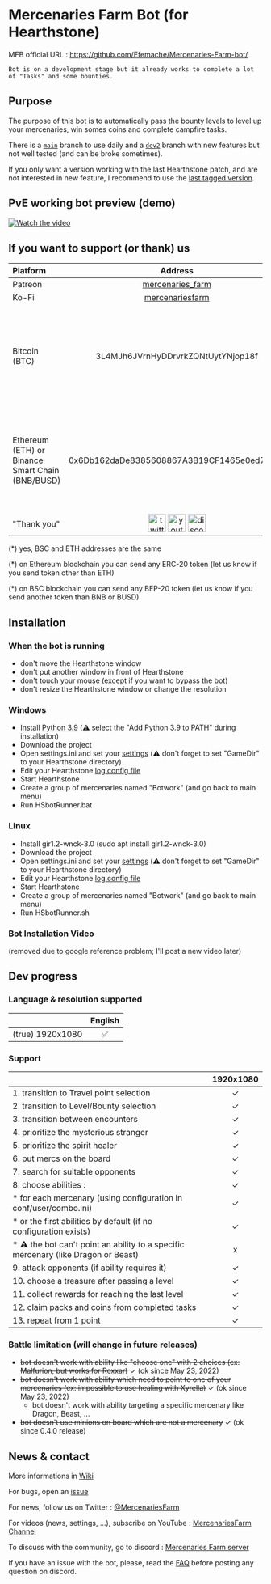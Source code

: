 # Mercenaries Farm Bot (for Hearthstone)
MFB official URL : https://github.com/Efemache/Mercenaries-Farm-bot/
```
Bot is on a development stage but it already works to complete a lot of "Tasks" and some bounties.
```

## Purpose
The purpose of this bot is to automatically pass the bounty levels to level up your mercenaries, win somes coins and complete campfire tasks.

There is a [```main```](https://github.com/Efemache/Mercenaries-Farm-bot) branch to use daily and a [```dev2```](https://github.com/Efemache/Mercenaries-Farm-bot/tree/dev2) branch with new features but not well tested (and can be broke sometimes).

If you only want a version working with the last Hearthstone patch, and are not interested in new feature, I recommend to use the [last tagged version](https://github.com/Efemache/Mercenaries-Farm-bot/tags).


## PvE working bot preview (demo)
[![Watch the video](https://user-images.githubusercontent.com/56414438/156830161-924cf85c-64a2-4215-870d-d0d005d28adc.jpg)](https://youtu.be/ZQ3xCL9_4Yo)


## If you want to support (or thank) us
|    Platform    | Address | QR Code | 
| :------------ | :-------------:|  :-------------:|  
|    Patreon    | [mercenaries_farm](https://www.patreon.com/mercenaries_farm) | |
|     Ko-Fi     | [mercenariesfarm](https://ko-fi.com/mercenariesfarm) | |
| Bitcoin (BTC) | 3L4MJh6JVrnHyDDrvrkZQNtUytYNjop18f | <img src="https://user-images.githubusercontent.com/56414438/162740117-eeebb1ef-2971-40d3-8e8f-a39fa51e8c6e.png" alt="BTC" width="200" /> |
|Ethereum (ETH) or <br />Binance Smart Chain (BNB/BUSD)| 0x6Db162daDe8385608867A3B19CF1465e0ed7c0e2 | <img src="https://user-images.githubusercontent.com/56414438/162740147-39c72409-94f3-4871-b9e5-a782ab9c2522.png" alt="ETH-BSC" width="200" /> |
| "Thank you" | [<img src="https://user-images.githubusercontent.com/56414438/163575703-d249c687-1fd4-4c4d-b549-e27b01bb022b.png" alt="twitter" width="35rem">](https://twitter.com/MercenariesFarm) [<img src="https://user-images.githubusercontent.com/56414438/163575713-a5b96683-f788-4d48-b598-a838e7e97b8b.png" alt="youtube" width="35rem">](https://www.youtube.com/channel/UCye37bX5PJnPgChWvzjTqKg) [<img src="https://user-images.githubusercontent.com/56414438/163575692-c6d78ec2-ae37-46e9-84ca-fd650d3835c2.png" alt="discord" width="35rem">](https://discord.gg/ePghxaUBEK)| |

 (\*) yes, BSC and ETH addresses are the same

 (\*) on Ethereum blockchain you can send any ERC-20 token (let us know if you send token other than ETH)

 (\*) on BSC blockchain you can send any BEP-20 token (let us know if you send another token than BNB or BUSD)


## Installation
### When the bot is running
* don't move the Hearthstone window
* don't put another window in front of Hearthstone
* don't touch your mouse (except if you want to bypass the bot)
* don't resize the Hearthstone window or change the resolution


### Windows
* Install [Python 3.9](https://www.python.org/ftp/python/3.9.0/python-3.9.0-amd64-webinstall.exe) (⚠️ select the "Add Python 3.9 to PATH" during installation) 
* Download the project
* Open settings.ini and set your [settings](https://github.com/Efemache/Mercenaries-Farm-bot/wiki/Settings#settingsini) (⚠️ don't forget to set "GameDir" to your Hearthstone directory)
* Edit your Hearthstone [log.config file](https://github.com/Efemache/Mercenaries-Farm-bot/wiki/Settings#logconfig)
* Start Hearthstone
* Create a group of mercenaries named "Botwork" (and go back to main menu)
* Run HSbotRunner.bat


### Linux
* Install gir1.2-wnck-3.0 (sudo apt install gir1.2-wnck-3.0)
* Download the project
* Open settings.ini and set your [settings](https://github.com/Efemache/Mercenaries-Farm-bot/wiki/Settings#settingsini) (⚠️ don't forget to set "GameDir" to your Hearthstone directory)
* Edit your Hearthstone [log.config file](https://github.com/Efemache/Mercenaries-Farm-bot/wiki/Settings#logconfig)
* Start Hearthstone
* Create a group of mercenaries named "Botwork" (and go back to main menu)
* Run HSbotRunner.sh


### Bot Installation Video
(removed due to google reference problem; I'll post a new video later)


## Dev progress
### Language & resolution supported
|               |     English    |
| :------------ | :-------------:|
|(true) 1920x1080|        ✅      |


### Support
|               |  1920x1080 |
| :------------ | :-------------:|
|1. transition to Travel point selection | ✓|
|2. transition to Level/Bounty selection | ✓|
|3. transition between encounters | ✓ |
|4. prioritize the mysterious stranger  | ✓|
|5. prioritize the spirit healer  | ✓|
|6. put mercs on the board | ✓|
|7. search for suitable opponents | ✓|
|8. choose abilities :  | ✓|
|    * for each mercenary (using configuration in conf/user/combo.ini) | ✓|
|    * or the first abilities by default (if no configuration exists) | ✓|
|    * ⚠️ the bot can't point an ability to a specific mercenary (like Dragon or Beast)  | x|
|9. attack opponents (if ability requires it) | ✓|
|10. choose a treasure after passing a level | ✓|
|11. collect rewards for reaching the last level|  ✓|
|12. claim packs and coins from completed tasks  | ✓|
|13. repeat from 1 point | ✓|


### Battle limitation (will change in future releases)
* ~~bot doesn't work with ability like "choose one" with 2 choices (ex: Malfurion, but works for Rexxar)~~ ✓ (ok since May 23, 2022)
* ~~bot doesn't work with ability which need to point to one of your mercenaries (ex: impossible to use healing with Xyrella)~~ ✓ (ok since May 23, 2022)
  * bot doesn't work with ability targeting a specific mercenary like Dragon, Beast, ...
* ~~bot doesn't use minions on board which are not a mercenary~~ ✓ (ok since 0.4.0 release)


## News & contact 
More informations in [Wiki](https://github.com/Efemache/Mercenaries-Farm-Bot/wiki)

For bugs, open an [issue](https://github.com/Efemache/Mercenaries-Farm-Bot/issues)

For news, follow us on Twitter : [@MercenariesFarm](https://twitter.com/MercenariesFarm)

For videos (news, settings, ...), subscribe on YouTube : [MercenariesFarm Channel](https://www.youtube.com/channel/UCye37bX5PJnPgChWvzjTqKg)

To discuss with the community, go to discord : [Mercenaries Farm server](https://discord.gg/ePghxaUBEK)

If you have an issue with the bot, please, read the [FAQ](https://github.com/Efemache/Mercenaries-Farm-bot/wiki/FAQ) before posting any question on discord.


